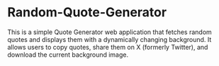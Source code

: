 # Random-Quote-Generator
This is a simple Quote Generator web application that fetches random quotes and displays them with a dynamically changing background. It allows users to copy quotes, share them on X (formerly Twitter), and download the current background image.

